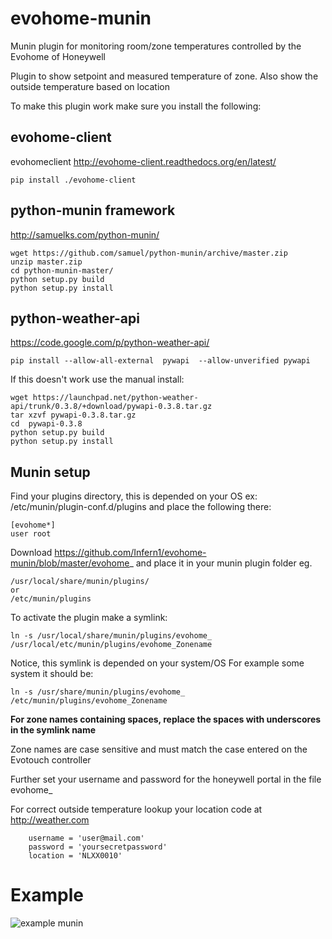 # evohome-munin
Munin plugin for monitoring room/zone temperatures controlled by the Evohome of Honeywell


Plugin to show setpoint and measured temperature of zone.
Also show the outside temperature based on location

To make this plugin work make sure you install the following:

## evohome-client
evohomeclient http://evohome-client.readthedocs.org/en/latest/
```
pip install ./evohome-client
```


## python-munin framework
http://samuelks.com/python-munin/
```
wget https://github.com/samuel/python-munin/archive/master.zip
unzip master.zip
cd python-munin-master/
python setup.py build
python setup.py install
```


## python-weather-api 

https://code.google.com/p/python-weather-api/
```
pip install --allow-all-external  pywapi  --allow-unverified pywapi
```
If this doesn't work use the manual install:
```
wget https://launchpad.net/python-weather-api/trunk/0.3.8/+download/pywapi-0.3.8.tar.gz
tar xzvf pywapi-0.3.8.tar.gz
cd  pywapi-0.3.8
python setup.py build
python setup.py install
```

## Munin setup 

Find your plugins directory, this is depended on your OS
ex: /etc/munin/plugin-conf.d/plugins
and place the following there:
```
[evohome*]
user root
```

Download https://github.com/Infern1/evohome-munin/blob/master/evohome_
and place it in your munin plugin folder eg.
```
/usr/local/share/munin/plugins/
or
/etc/munin/plugins
```

To activate the plugin make a symlink:
```
ln -s /usr/local/share/munin/plugins/evohome_ /usr/local/etc/munin/plugins/evohome_Zonename
```
Notice, this symlink is depended on your system/OS
For example some system it should be:
```
ln -s /usr/share/munin/plugins/evohome_ /etc/munin/plugins/evohome_Zonename
```

**For zone names containing spaces, replace the spaces with underscores in the symlink name**

Zone names are case sensitive and must match the case entered on the Evotouch controller

Further set your username and password for the honeywell portal in the file evohome_

For correct outside temperature lookup your location code at http://weather.com
```
    username = 'user@mail.com' 
    password = 'yoursecretpassword'
    location = 'NLXX0010'  
```



# Example #
![example munin](https://raw.githubusercontent.com/Infern1/evohome-munin/master/example_evohome_temperature.png)
